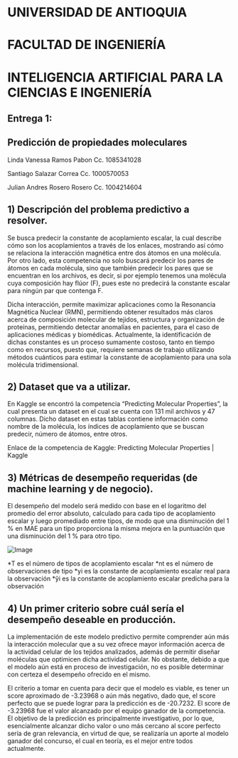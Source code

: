 # UNIVERSIDAD DE ANTIOQUIA
# FACULTAD DE INGENIERÍA
# INTELIGENCIA ARTIFICIAL PARA LA CIENCIAS E INGENIERÍA





## Entrega 1:

## Predicción de propiedades moleculares






Linda Vanessa Ramos Pabon 
Cc. 1085341028

Santiago Salazar Correa
Cc. 1000570053

Julian Andres Rosero Rosero
Cc. 1004214604


## 1) Descripción del problema predictivo a resolver.

Se busca predecir la constante de acoplamiento escalar, la cual describe cómo son los acoplamientos a través de los enlaces, mostrando así cómo se relaciona la interacción magnética entre dos átomos en una molécula. Por otro lado, esta competencia no solo buscará predecir los pares de átomos en cada molécula, sino que también predecir los pares que se encuentran en los archivos, es decir, si por ejemplo tenemos una molécula cuya composición hay flúor (F), pues este no predecirá la constante escalar para ningún par que contenga F.

Dicha interacción, permite maximizar aplicaciones como la Resonancia Magnética Nuclear (RMN), permitiendo obtener resultados más claros acerca de composición molecular de tejidos, estructura y organización de proteínas, permitiendo detectar anomalías en pacientes, para el caso de aplicaciones médicas y biomédicas.
Actualmente, la identificación de dichas constantes es un proceso sumamente costoso, tanto en tiempo como en recursos, puesto que, requiere semanas de trabajo utilizando métodos cuánticos para estimar la constante de acoplamiento para una sola molécula tridimensional.


## 2) Dataset que va a utilizar.

En Kaggle se encontró la competencia “Predicting Molecular Properties”, la cual presenta un dataset en el cual se cuenta con 131 mil archivos y 47 columnas. Dicho dataset en estas tablas contiene información como nombre de la molécula, los índices de acoplamiento que se buscan predecir, número de átomos, entre otros.

Enlace de la competencia de Kaggle: Predicting Molecular Properties | Kaggle

 
## 3) Métricas de desempeño requeridas (de machine learning y de negocio).

El desempeño del modelo será medido con base en el logaritmo del promedio del error absoluto, calculado para cada tipo de acoplamiento escalar y luego promediado entre tipos, de modo que una disminución del 1 % en MAE para un tipo proporciona la misma mejora en la puntuación que una disminución del 1 % para otro tipo.

![Image](https://user-images.githubusercontent.com/126600000/222940644-4f42162e-9370-4ac3-88c7-32106b5ba463.png)

*T es el número de tipos de acoplamiento escalar
*nt es el número de observaciones de tipo
*yi es la constante de acoplamiento escalar real para la observación
*ŷi es la constante de acoplamiento escalar predicha para la observación



## 4) Un primer criterio sobre cuál sería el desempeño deseable en producción.

La implementación de este modelo predictivo permite comprender aún más la interacción molecular que a su vez ofrece mayor información acerca de la actividad celular de los tejidos analizados, además de permitir diseñar moléculas que optimicen dicha actividad celular. No obstante, debido a que el modelo aún está en proceso de investigación, no es posible determinar con certeza el desempeño ofrecido en el mismo.

El criterio a tomar en cuenta para decir que el modelo es viable, es tener un score aproximado de -3.23968 o aún más negativo, dado que, el score perfecto que se puede lograr para la predicción es de -20.7232. El score de -3.23968 fue el valor alcanzado por el equipo ganador de la competencia. El objetivo de la predicción es principalmente investigativo, por lo que, esencialmente alcanzar dicho valor o uno más cercano al score perfecto sería de gran relevancia, en virtud de que, se realizaría un aporte al modelo ganador del concurso, el cual en teoría, es el mejor entre todos actualmente. 
